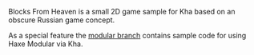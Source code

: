 Blocks From Heaven is a small 2D game sample for Kha based on an obscure Russian game concept.

As a special feature the [modular branch](https://github.com/Kha-Samples/BlocksFromHeaven/tree/modular) contains sample code for using Haxe Modular via Kha.
